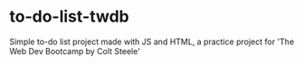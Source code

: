 # to-do-list-twdb
Simple to-do list project made with JS and HTML, a practice project for 'The Web Dev Bootcamp by Colt Steele'
